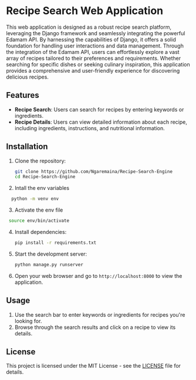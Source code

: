 # Recipe Search Web Application
This web application is designed as a robust recipe search platform, leveraging the Django framework and seamlessly integrating the powerful Edamam API. By harnessing the capabilities of Django, it offers a solid foundation for handling user interactions and data management. Through the integration of the Edamam API, users can effortlessly explore a vast array of recipes tailored to their preferences and requirements. Whether searching for specific dishes or seeking culinary inspiration, this application provides a comprehensive and user-friendly experience for discovering delicious recipes.

## Features

- **Recipe Search**: Users can search for recipes by entering keywords or ingredients.
- **Recipe Details**: Users can view detailed information about each recipe, including ingredients, instructions, and nutritional information.

## Installation

1. Clone the repository:
   ```bash
   git clone https://github.com/Ngaremaina/Recipe-Search-Engine
   cd Recipe-Search-Engine
   ```
2. Intall the env variables
  ```bash
    python -m venv env
   ```

3. Activate the env file
  ```bash
   source env/bin/activate
   ```

4. Install dependencies:
   ```bash
   pip install -r requirements.txt
   ```

5. Start the development server:
   ```bash
   python manage.py runserver
   ```

6. Open your web browser and go to `http://localhost:8000` to view the application.

## Usage

1. Use the search bar to enter keywords or ingredients for recipes you're looking for.
2. Browse through the search results and click on a recipe to view its details.


## License

This project is licensed under the MIT License - see the [LICENSE](LICENSE) file for details.
